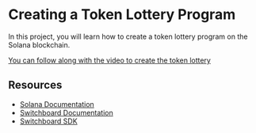# Creating a Token Lottery Program

In this project, you will learn how to create a token lottery program on the Solana blockchain.

[You can follow along with the video to create the token lottery](https://www.youtube.com/watch?v=amAq-WHAFs8&t=30677s)

## Resources

- [Solana Documentation](https://solana.com/docs)
- [Switchboard Documentation](https://docs.switchboard.xyz/docs/switchboard/switchboard-randomness)
- [Switchboard SDK](https://github.com/switchboard-xyz/sb-on-demand-examples/tree/main/sb-randomness-on-demand)